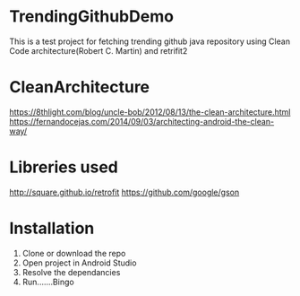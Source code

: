 # TrendingGithubDemo
This is a test project for fetching trending github java repository using Clean Code architecture(Robert C. Martin) and retrifit2

# CleanArchitecture
https://8thlight.com/blog/uncle-bob/2012/08/13/the-clean-architecture.html
https://fernandocejas.com/2014/09/03/architecting-android-the-clean-way/

# Libreries used
http://square.github.io/retrofit
https://github.com/google/gson

# Installation
1. Clone or download the repo
2. Open project in Android Studio
3. Resolve the dependancies
4. Run.......Bingo

